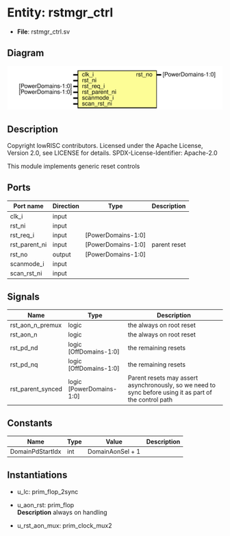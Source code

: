 # Entity: rstmgr_ctrl

- **File**: rstmgr_ctrl.sv
## Diagram

![Diagram](rstmgr_ctrl.svg "Diagram")
## Description

 Copyright lowRISC contributors.
 Licensed under the Apache License, Version 2.0, see LICENSE for details.
 SPDX-License-Identifier: Apache-2.0

 This module implements generic reset controls


## Ports

| Port name     | Direction | Type               | Description  |
| ------------- | --------- | ------------------ | ------------ |
| clk_i         | input     |                    |              |
| rst_ni        | input     |                    |              |
| rst_req_i     | input     | [PowerDomains-1:0] |              |
| rst_parent_ni | input     | [PowerDomains-1:0] | parent reset |
| rst_no        | output    | [PowerDomains-1:0] |              |
| scanmode_i    | input     |                    |              |
| scan_rst_ni   | input     |                    |              |
## Signals

| Name              | Type                     | Description                                                                                                |
| ----------------- | ------------------------ | ---------------------------------------------------------------------------------------------------------- |
| rst_aon_n_premux  | logic                    |  the always on root reset                                                                                  |
| rst_aon_n         | logic                    |  the always on root reset                                                                                  |
| rst_pd_nd         | logic [OffDomains-1:0]   |  the remaining resets                                                                                      |
| rst_pd_nq         | logic [OffDomains-1:0]   |  the remaining resets                                                                                      |
| rst_parent_synced | logic [PowerDomains-1:0] |  Parent resets may assert asynchronously, so we need to sync before using it as part  of the control path  |
## Constants

| Name             | Type | Value            | Description |
| ---------------- | ---- | ---------------- | ----------- |
| DomainPdStartIdx | int  | DomainAonSel + 1 |             |
## Instantiations

- u_lc: prim_flop_2sync
- u_aon_rst: prim_flop
</br>**Description**
 always on handling

- u_rst_aon_mux: prim_clock_mux2

